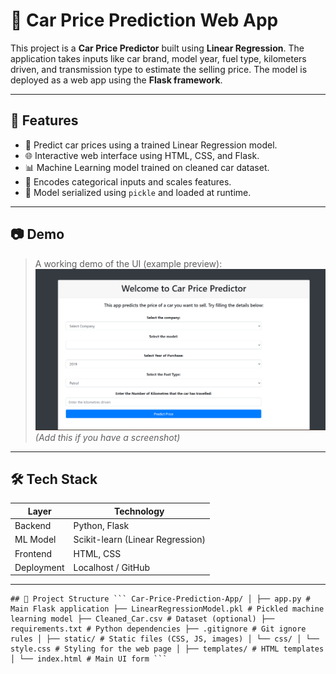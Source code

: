 # 🚗 Car Price Prediction Web App

This project is a **Car Price Predictor** built using **Linear Regression**. The application takes inputs like car brand, model year, fuel type, kilometers driven, and transmission type to estimate the selling price. The model is deployed as a web app using the **Flask framework**.

---

## 📌 Features

- 🔢 Predict car prices using a trained Linear Regression model.
- 🌐 Interactive web interface using HTML, CSS, and Flask.
- 📊 Machine Learning model trained on cleaned car dataset.
- 🧠 Encodes categorical inputs and scales features.
- 📁 Model serialized using `pickle` and loaded at runtime.

---

## 📷 Demo

> A working demo of the UI (example preview):
![UI Screenshot](static/ui-sample.png) *(Add this if you have a screenshot)*

---

## 🛠️ Tech Stack

| Layer        | Technology           |
|--------------|----------------------|
| Backend      | Python, Flask        |
| ML Model     | Scikit-learn (Linear Regression) |
| Frontend     | HTML, CSS            |
| Deployment   | Localhost / GitHub   |

---

<pre><code>## 📁 Project Structure ``` Car-Price-Prediction-App/ │ ├── app.py # Main Flask application ├── LinearRegressionModel.pkl # Pickled machine learning model ├── Cleaned_Car.csv # Dataset (optional) ├── requirements.txt # Python dependencies ├── .gitignore # Git ignore rules │ ├── static/ # Static files (CSS, JS, images) │ └── css/ │ └── style.css # Styling for the web page │ ├── templates/ # HTML templates │ └── index.html # Main UI form ``` </code></pre>

